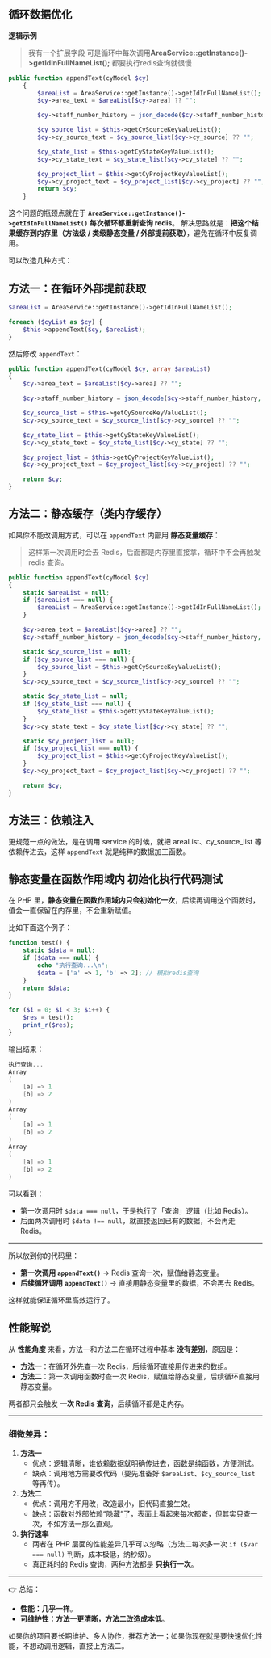## 循环数据优化

**逻辑示例**

> 我有一个扩展字段  可是循环中每次调用**AreaService::getInstance()->getIdInFullNameList();** 都要执行redis查询就很慢

```php
public function appendText(cyModel $cy)
    {
        $areaList = AreaService::getInstance()->getIdInFullNameList();
        $cy->area_text = $areaList[$cy->area] ?? "";

        $cy->staff_number_history = json_decode($cy->staff_number_history, true);

        $cy_source_list = $this->getCySourceKeyValueList();
        $cy->cy_source_text = $cy_source_list[$cy->cy_source] ?? "";

        $cy_state_list = $this->getCyStateKeyValueList();
        $cy->cy_state_text = $cy_state_list[$cy->cy_state] ?? "";

        $cy_project_list = $this->getCyProjectKeyValueList();
        $cy->cy_project_text = $cy_project_list[$cy->cy_project] ?? "";
        return $cy;
    } 
```

这个问题的瓶颈点就在于 **`AreaService::getInstance()->getIdInFullNameList()` 每次循环都重新查询 redis**。
 解决思路就是：**把这个结果缓存到内存里（方法级 / 类级静态变量 / 外部提前获取）**，避免在循环中反复调用。

可以改造几种方式：

## 方法一：在循环外部提前获取

```php
$areaList = AreaService::getInstance()->getIdInFullNameList();

foreach ($cyList as $cy) {
    $this->appendText($cy, $areaList);
}
```

然后修改 `appendText`：

```php
public function appendText(cyModel $cy, array $areaList)
{
    $cy->area_text = $areaList[$cy->area] ?? "";

    $cy->staff_number_history = json_decode($cy->staff_number_history, true);

    $cy_source_list = $this->getCySourceKeyValueList();
    $cy->cy_source_text = $cy_source_list[$cy->cy_source] ?? "";

    $cy_state_list = $this->getCyStateKeyValueList();
    $cy->cy_state_text = $cy_state_list[$cy->cy_state] ?? "";

    $cy_project_list = $this->getCyProjectKeyValueList();
    $cy->cy_project_text = $cy_project_list[$cy->cy_project] ?? "";

    return $cy;
}
```

## 方法二：静态缓存（类内存缓存）

如果你不能改调用方式，可以在 `appendText` 内部用 **静态变量缓存**：

> 这样第一次调用时会去 Redis，后面都是内存里直接拿，循环中不会再触发 redis 查询。

```php
public function appendText(cyModel $cy)
{
    static $areaList = null;
    if ($areaList === null) {
        $areaList = AreaService::getInstance()->getIdInFullNameList();
    }

    $cy->area_text = $areaList[$cy->area] ?? "";
    $cy->staff_number_history = json_decode($cy->staff_number_history, true);

    static $cy_source_list = null;
    if ($cy_source_list === null) {
        $cy_source_list = $this->getCySourceKeyValueList();
    }
    $cy->cy_source_text = $cy_source_list[$cy->cy_source] ?? "";

    static $cy_state_list = null;
    if ($cy_state_list === null) {
        $cy_state_list = $this->getCyStateKeyValueList();
    }
    $cy->cy_state_text = $cy_state_list[$cy->cy_state] ?? "";

    static $cy_project_list = null;
    if ($cy_project_list === null) {
        $cy_project_list = $this->getCyProjectKeyValueList();
    }
    $cy->cy_project_text = $cy_project_list[$cy->cy_project] ?? "";

    return $cy;
}
```

## 方法三：依赖注入

更规范一点的做法，是在调用 service 的时候，就把 areaList、cy_source_list 等依赖传进去，这样 `appendText` 就是纯粹的数据加工函数。



## 静态变量在函数作用域内 初始化执行代码测试

在 PHP 里，**静态变量在函数作用域内只会初始化一次**，后续再调用这个函数时，值会一直保留在内存里，不会重新赋值。

比如下面这个例子：

```php
function test() {
    static $data = null;
    if ($data === null) {
        echo "执行查询...\n";
        $data = ['a' => 1, 'b' => 2]; // 模拟redis查询
    }
    return $data;
}

for ($i = 0; $i < 3; $i++) {
    $res = test();
    print_r($res);
}
```

输出结果：

```csharp
执行查询...
Array
(
    [a] => 1
    [b] => 2
)
Array
(
    [a] => 1
    [b] => 2
)
Array
(
    [a] => 1
    [b] => 2
)
```

可以看到：

- 第一次调用时 `$data === null`，于是执行了「查询」逻辑（比如 Redis）。
- 后面两次调用时 `$data !== null`，就直接返回已有的数据，不会再走 Redis。

------

所以放到你的代码里：

- **第一次调用 `appendText()`** → Redis 查询一次，赋值给静态变量。
- **后续循环调用 `appendText()`** → 直接用静态变量里的数据，不会再去 Redis。

这样就能保证循环里高效运行了。

## 性能解说

从 **性能角度** 来看，方法一和方法二在循环过程中基本 **没有差别**，原因是：

- **方法一**：在循环外先查一次 Redis，后续循环直接用传进来的数组。
- **方法二**：第一次调用函数时查一次 Redis，赋值给静态变量，后续循环直接用静态变量。

两者都只会触发 **一次 Redis 查询**，后续循环都是走内存。

------

### 细微差异：

1. **方法一**
   - 优点：逻辑清晰，谁依赖数据就明确传进去，函数是纯函数，方便测试。
   - 缺点：调用地方需要改代码（要先准备好 `$areaList`、`$cy_source_list` 等再传）。
2. **方法二**
   - 优点：调用方不用改，改造最小，旧代码直接生效。
   - 缺点：函数对外部依赖“隐藏”了，表面上看起来每次都查，但其实只查一次，不如方法一那么直观。
3. **执行速率**
   - 两者在 PHP 层面的性能差异几乎可以忽略（方法二每次多一次 `if ($var === null)` 判断，成本极低，纳秒级）。
   - 真正耗时的 Redis 查询，两种方法都是 **只执行一次**。

------

👉 总结：

- **性能：几乎一样**。
- **可维护性：方法一更清晰，方法二改造成本低**。

如果你的项目要长期维护、多人协作，推荐方法一；如果你现在就是要快速优化性能，不想动调用逻辑，直接上方法二。